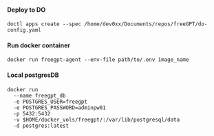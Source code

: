 #### Deploy to DO
```
doctl apps create --spec /home/dev0xx/Documents/repos/freeGPT/do-config.yaml
```

#### Run docker container
```
docker run freegpt-agent --env-file path/to/.env image_name
```

#### Local postgresDB

```
docker run 
  --name freegpt_db 
  -e POSTGRES_USER=freegpt 
  -e POSTGRES_PASSWORD=adminpw01 
  -p 5432:5432 
  -v $HOME/docker_vols/freegpt/:/var/lib/postgresql/data 
  -d postgres:latest
```